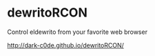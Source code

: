 # dewritoRCON
Control eldewrito from your favorite web browser

http://dark-c0de.github.io/dewritoRCON/
